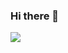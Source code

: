 ### Hi there 👋

<!--
**121rh/121rh** is a ✨ _special_ ✨ repository because its `README.md` (this file) appears on your GitHub profile.

Here are some ideas to get you started:

- 🔭 I’m currently working on ...
- 🌱 I’m currently learning ...
- 👯 I’m looking to collaborate on ...
- 🤔 I’m looking for help with ...
- 💬 Ask me about ...
- 📫 How to reach me: ...
- 😄 Pronouns: ...
- ⚡ Fun fact: ...

GitHub Star
<a href="https://github.com/121rh"><img align="center" src="https://github-readme-stats.vercel.app/api?username=121rh&show_icons=true&include_all_commits=true&theme=vue&hide_border=true" alt="FYA's github stats" /></a> 

-->

<a href="https://github.com/121rh"><img align="center" src="https://github-readme-stats.vercel.app/api/top-langs/?username=121rh&layout=compact&theme=vue&hide_border=true" /></a>  
</hr>


